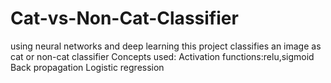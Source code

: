 # Cat-vs-Non-Cat-Classifier
using neural networks and deep learning this project classifies an image as cat or non-cat classifier
Concepts used:
Activation functions:relu,sigmoid
Back propagation
Logistic regression
